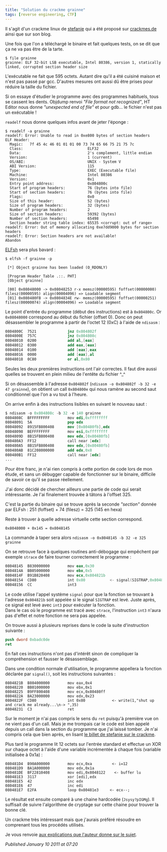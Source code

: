 ```yaml
---
title: "Solution du crackme grainne"
tags: [reverse engineering, CTF]
---
```


Il s'agit d'un crackme linux de [stefanie](http://gnurbs.blogsome.com/) qui a été proposé sur [crackmes.de](http://crackmes.de/) ainsi que sur son blog.  

Une fois que l'on a téléchargé le binaire et fait quelques tests, on se dit que ça ne va pas être de la tarte.  

```console
$ file grainne
grainne: ELF 32-bit LSB executable, Intel 80386, version 1, statically linked, corrupted section header size
```

L'exécutable ne fait que 595 octets. Autant dire qu'il a été cuisiné maison et n'est pas passé par gcc. D'autres mesures ont aussi dû être prises pour réduire la taille du fichier.  

Si on essaye d'étudier le programme avec des programmes habituels, tous se cassent les dents. Objdump renvoi *"File format not recognized"*, HT Editor nous donne *"unexpected end of file"* et pour gdb... le fichier n'est pas un exécutable !  

`readelf` nous donne quelques infos avant de jeter l'éponge :  

```console
$ readelf -a grainne
readelf: Error: Unable to read in 0xe800 bytes of section headers
ELF Header:
  Magic:   7f 45 4c 46 01 01 01 00 73 74 65 66 75 21 75 7c
  Class:                             ELF32
  Data:                              2's complement, little endian
  Version:                           1 (current)
  OS/ABI:                            UNIX - System V
  ABI Version:                       115
  Type:                              EXEC (Executable file)
  Machine:                           Intel 80386
  Version:                           0x1
  Entry point address:               0x804800c
  Start of program headers:          76 (bytes into file)
  Start of section headers:          76 (bytes into file)
  Flags:                             0x0
  Size of this header:               52 (bytes)
  Size of program headers:           32 (bytes)
  Number of program headers:         2
  Size of section headers:           59392 (bytes)
  Number of section headers:         65498
  Section header string table index: 65535 <corrupt: out of range>
readelf: Error: Out of memory allocating 0xe7dd9000 bytes for section headers
readelf: Error: Section headers are not available!
Abandon
```

[ELFsh](http://eresi.asgardlabs.org/) sera plus bavard :  

```console
$ elfsh -f grainne -p

 [*] Object grainne has been loaded (O_RDONLY)

 [Program Header Table .::. PHT]
 [Object grainne]

 [00] 0x08048000 -> 0x08048253 r-x memsz(00000595) foffset(00000000) filesz(00000595) align(00004096) => Loadable segment
 [01] 0x080480FB -> 0x0804834E rw- memsz(00000595) foffset(00000251) filesz(00000074) align(00004096) => Loadable segment
```

Le point d'entrée du programme (début des instructions) est à `0x804800c`. Or `0x08048000` correspond au début du fichier (offset 0). Donc on peut désassembler le programme à partir de l'octet 12 (0xC) à l'aide de `ndisasm` :  

```nasm
0804800C  7521              jnz 0x804802f
0804800E  757C              jnz 0x804808c
08048010  0200              add al,[eax]
08048012  0300              add eax,[eax]
08048014  0100              add [eax],eax
08048016  0000              add [eax],al
08048018  0C80              or al,0x80
```

Seules les deux premières instructions ont l'air correctes. Il faut dire aussi quelles se trouvent en plein milieu de l'entête du fichier ^_^  

Si on désassemble à l'adresse `0x804802f` (`ndisasm -o 0x804802f -b 32 -e 47 grainne`), on obtient un call `0x804800e` qui nous ramène au second saut conditionnel que l'on a vu tout à l'heure.  

On arrive enfin à des instructions lisibles en suivant le nouveau saut :  

```nasm
$ ndisasm -o 0x804808c -b 32 -e 140 grainne
0804808C  BFFFFFFFFF        mov edi,0xffffffff
08048091  5A                pop edx
08048092  8915FB800408      mov [0x80480fb],edx
08048098  BEFFFFFFFF        mov esi,0xffffffff
0804809D  8B15FB800408      mov edx,[0x80480fb]
080480A3  FF12              call near [edx]
080480A5  8B15FB800408      mov edx,[0x80480fb]
080480AB  81C208000000      add edx,0x8
080480B1  FF12              call near [edx]
...
```

Pour être franc, je n'ai rien compris à cette portion de code lors de mon étude, et sans un débugger capable de fonctionner sur le binaire, difficile de savoir ce qu'il se passe réellement.  

J'ai donc décidé de chercher ailleurs une partie de code qui serait intéressante. Je l'ai finalement trouvée à tâtons à l'offset 325.  

C'est la partie du binaire qui se trouve après la seconde *"section"* donnée par ELFsh : 251 (foffset) + 74 (filesz) = 325 (145 en hexa)  

Reste à trouver à quelle adresse virtuelle cette section correspond.  

`0x8048000 + 0x145 = 0x8048145`  

La commande à taper sera alors `ndisasm -o 0x8048145 -b 32 -e 325 grainne`  

On se retrouve face à quelques routines anti-débogage qui empêchent par exemple `strace` de faire tourner correctement le programme :  

```nasm
08048145  B830000000        mov eax,0x30
0804814A  BB05000000        mov ebx,0x5
0804814F  B91B820408        mov ecx,0x804821b
08048154  CD80              int 0x80           <- signal(SIGTRAP,0x804821b)
08048156  CC                int3
```

Le code utilise l'appel système `signal` pour que la fonction se trouvant à l'adresse `0x804821b` soit appelée si le signal `SIGTRAP` est levé. Juste après, ce signal est levé avec `int3` pour exécuter la fonction.  
Dans le cas où le programme est tracé avec `strace`, l'instruction `int3` n'aura pas d'effet et notre fonction ne sera pas appelée.  

On trouve aussi à plusieurs reprises dans le code la suite d'instruction suivante :  

```nasm
push dword 0xbadc0de
ret
```

En fait ces instructions n'ont pas d'intérêt sinon de compliquer la compréhension et fausser le désassemblage.  

Dans une condition normale d'utilisation, le programme appellera la fonction déclarée par `signal()`, soit les instructions suivantes :  

```console
0804821B  B804000000        mov eax,0x4
08048220  BB01000000        mov ebx,0x1
08048225  B9FF800408        mov ecx,0x80480ff
0804822A  BA23000000        mov edx,0x23
0804822F  CD80              int 0x80            <- write(1,"shut up and crack me already...\n-> ",35)
08048231  C3                ret
```

Sur le moment je n'ai pas compris le sens du `ret` puisqu'à première vue on ne vient pas d'un call. Mais je me trompais car le code est bien appelé depuis un call dans la section du programme que j'ai laissé tomber. Je n'ai compris cela que bien après, en lisant [le billet de stefanie sur le crackme](https://web.archive.org/web/20071016104607/http://gnurbs.blogsome.com/2007/05/27/the-grainne-crackme/).  

Plus tard le programme lit 12 octets sur l'entrée standard et effectue un XOR sur chaque octet à l'aide d'une variable incrémentée à chaque fois (variable initialisée à 0x1a) :  

```console
080481D4  B90A000000        mov ecx,0xa         <- i=12
080481D9  BA1A000000        mov edx,0x1a
080481DE  BF22810408        mov edi,0x8048122    <- buffer lu
080481E3  3117              xor [edi],edx
080481E5  42                inc edx
080481E6  47                inc edi
080481E7  E2FA              loop 0x80481e3     <- ecx--;
```

Le résultat est ensuite comparé à une chaine hardcodée (`Jsysy?pIGMg`). Il suffisait de suivre l'algorithme de cryptage sur cette chaine pour trouver la bonne clé.  

Un crackme très intéressant mais que j'aurais préféré résoudre en comprenant tous les procédés utilisés.  

Je vous renvoie [aux explications que l'auteur donne sur le sujet](https://web.archive.org/web/20071016104607/http://gnurbs.blogsome.com/2007/05/27/the-grainne-crackme/).

*Published January 10 2011 at 07:20*
